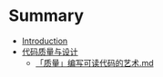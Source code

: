 # Summary

* [Introduction](README.md)
* [代码质量与设计](code_quality/OOP.md) 
  *  [「质量」编写可读代码的艺术.md](code_quality/the_art_of_readable_code.md) 

